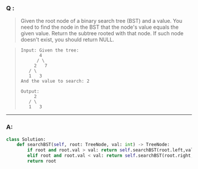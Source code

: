 ### Q :
> Given the root node of a binary search tree (BST) and a value. You need to find the node in the BST that the node's value equals the given value. Return the subtree rooted with that node. If such node doesn't exist, you should return NULL.

> ```
> Input: Given the tree:
>        4
>       / \
>      2   7
>    / \
>    1   3
> And the value to search: 2
>
> Output:  
>      2     
>    / \   
>    1   3
> ```

***

### A:



```python
class Solution:
    def searchBST(self, root: TreeNode, val: int) -> TreeNode:
        if root and root.val > val: return self.searchBST(root.left,val)
        elif root and root.val < val: return self.searchBST(root.right,val)
        return root
```
